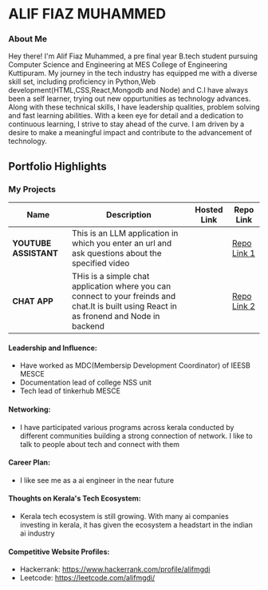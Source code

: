 # ALIF FIAZ MUHAMMED

### About Me

Hey there! I'm Alif Fiaz Muhammed, a pre final year B.tech student pursuing Computer Science and Engineering at MES College of Engineering Kuttipuram. My journey in the tech industry has equipped me with a diverse skill set, including proficiency in Python,Web development(HTML,CSS,React,Mongodb and Node) and C.I have always been a self learner, trying out new oppurtunities as technology advances. Along with these technical skills, I have leadership qualities, problem solving and fast learning abilities. With a keen eye for detail and a dedication to continuous learning, I strive to stay ahead of the curve. I am driven by a desire to make a meaningful impact and contribute to the advancement of technology.


## Portfolio Highlights

### My Projects

| Name                | Description                                                               | Hosted Link                              | Repo Link                                                      |
|---------------------|---------------------------------------------------------------------------|------------------------------------------|----------------------------------------------------------------|
| **YOUTUBE ASSISTANT**  | This is an LLM application in which you enter an url and ask questions about the specified video                                             |            |[Repo Link 1](https://github.com/aliffiazmuhammed/youtube-assistant-LLM-app-.git)  
| **CHAT APP**  | THis is a simple chat application where you can connect to your freinds and chat.It is built using React in as fronend and Node in backend                                           |            |[Repo Link 2](https://github.com/aliffiazmuhammed/chat-app.git)  

#### Leadership and Influence:

- Have worked as MDC(Membersip Development Coordinator) of IEESB MESCE
- Documentation lead of college NSS unit
- Tech lead of tinkerhub MESCE

#### Networking:

- I have participated various programs across kerala conducted by different communities building a strong connection of network. I like to talk to people about tech and connect with them

#### Career Plan:

- I like see me as a ai engineer in the near future

#### Thoughts on Kerala's Tech Ecosystem:

- Kerala tech ecosystem is still growing. With many ai companies investing in kerala, it has given the ecosystem a headstart in the indian ai industry 

#### Competitive Website Profiles:

- Hackerrank: https://www.hackerrank.com/profile/alifmgdi
- Leetcode: https://leetcode.com/alifmgdi/

